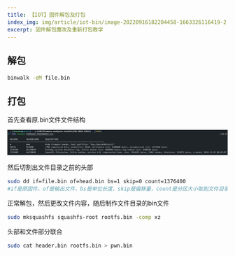 ```yaml
---
title: 【IOT】固件解包及打包
index_img: img/article/iot-bin/image-20220916182204458-1663326116419-2.png
excerpt: 固件解包魔改及重新打包教学
---
```

## 解包

```bash
binwalk -eM file.bin
```



## 打包

首先查看原.bin文件文件结构

![image-20220916182204458](img/article/iot-bin/image-20220916182204458-1663326116419-2.png)

然后切割出文件目录之前的头部

```bash
sudo dd if=file.bin of=head.bin bs=1 skip=0 count=1376400
#if是原固件，of是输出文件，bs是单位长度，skip是偏移量，count是分区大小取到文件目录之前
```

正常解包，然后更改文件内容，随后制作文件目录的bin文件

```bash
sudo mksquashfs squashfs-root rootfs.bin -comp xz
```

头部和文件部分联合

```bash
sudo cat header.bin rootfs.bin > pwn.bin
```

